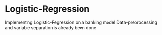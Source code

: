 # Logistic-Regression

Implementing Logistic-Regression on a banking model 
Data-preprocessing and variable separation is already been done
